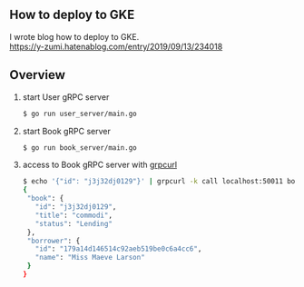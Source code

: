 ## How to deploy to GKE
I wrote blog how to deploy to GKE.  
https://y-zumi.hatenablog.com/entry/2019/09/13/234018

## Overview
1. start User gRPC server
    ```bash
    $ go run user_server/main.go
    ```
1. start Book gRPC server
    ```bash
   $ go run book_server/main.go
    ```
1. access to Book gRPC server with [grpcurl](https://github.com/kazegusuri/grpcurl)
    ```bash
   $ echo '{"id": "j3j32dj0129"}' | grpcurl -k call localhost:50011 book.Books.FindLendingBookByID | jq .
   {
     "book": {
       "id": "j3j32dj0129",
       "title": "commodi",
       "status": "Lending"
     },
     "borrower": {
       "id": "179a14d146514c92aeb519be0c6a4cc6",
       "name": "Miss Maeve Larson"
     }
   }
    ```
